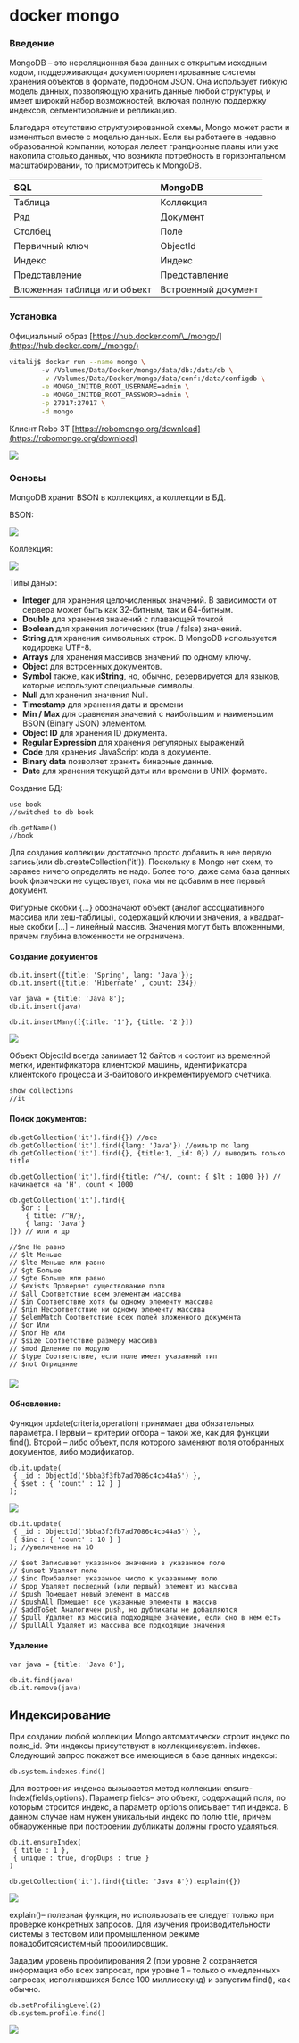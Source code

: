 # docker mongo

### Введение

MongoDB – это нереляционная база данных с открытым исходным кодом, поддерживающая документоориентированные системы хранения объектов в формате, подобном JSON. Она использует гибкую модель данных, позволяющую хранить данные любой структуры, и имеет широкий набор возможностей, включая полную поддержку индексов, сегментирование и репликацию.

Благодаря отсутствию структурированной схемы, Mongo может расти и изменяться вместе с моделью данных. Если вы работаете в недавно образованной компании, которая лелеет грандиозные планы или уже накопила столько данных, что возникла потребность в горизонтальном масштабировании, то присмотритесь к MongoDB.

| **SQL** | **MongoDB** |
| :--- | :--- |
| Таблица | Коллекция |
| Ряд | Документ |
| Столбец | Поле |
| Первичный ключ | ObjectId |
| Индекс | Индекс |
| Представление | Представление |
| Вложенная таблица или объект | Встроенный документ |

### Установка

Официальный образ [https://hub.docker.com/\_/mongo/](https://hub.docker.com/_/mongo/)

```bash
vitalij$ docker run --name mongo \ 
        -v /Volumes/Data/Docker/mongo/data/db:/data/db \
        -v /Volumes/Data/Docker/mongo/data/conf:/data/configdb \
        -e MONGO_INITDB_ROOT_USERNAME=admin \
        -e MONGO_INITDB_ROOT_PASSWORD=admin \
        -p 27017:27017 \
        -d mongo
```

Клиент Robo 3T [https://robomongo.org/download](https://robomongo.org/download)

![](.gitbook/assets/10042134.png)

### Основы

MongoDB хранит BSON в коллекциях, а коллекции в БД.

BSON:

![](.gitbook/assets/bson.png)

Коллекция:

![](.gitbook/assets/collections.png)

Типы даных:

* **Integer** для хранения целочисленных значений. В зависимости от сервера может быть как 32-битным, так и 64-битным.
* **Double** для хранения значений с плавающей точкой
* **Boolean** для хранения логических \(true / false\) значений.
* **String** для хранения символьных строк. В MongoDB используется кодировка UTF-8.
* **Arrays** для хранения массивов значений по одному ключу.
* **Object** для встроенных документов.
* **Symbol** также, как и**String**, но, обычно, резервируется для языков, которые используют специальные символы.
* **Null** для хранения значения Null.
* **Timestamp** для хранения даты и времени
* **Min / Max** для сравнения значений с наибольшим и наименьшим BSON \(Binary JSON\) элементом.
* **Object ID** для хранения ID документа.
* **Regular Expression** для хранения регулярных выражений.
* **Code** для хранения JavaScript кода в документе.
* **Binary data** позволяет хранить бинарные данные.
* **Date** для хранения текущей даты или времени в UNIX формате.

Создание БД:

```text
use book
//switched to db book

db.getName()
//book
```

Для создания коллекции достаточно просто добавить в нее первую запись\(или db.createCollection\('it'\)\). Поскольку в Mongo нет схем, то заранее ничего определять не надо. Более того, даже сама база данных book физически не существует, пока мы не добавим в нее первый документ.

Фигурные скобки {...} обозначают объект \(аналог ассоциативного массива или хеш-таблицы\), содержащий ключи и значения, а квадрат- ные скобки \[...\] – линейный массив. Значения могут быть вложенными, причем глубина вложенности не ограничена.

#### Создание документов

```text
db.it.insert({title: 'Spring', lang: 'Java'});
db.it.insert({title: 'Hibernate' , count: 234})

var java = {title: 'Java 8'};
db.it.insert(java)

db.it.insertMany([{title: '1'}, {title: '2'}])
```

![](.gitbook/assets/m01.png)

Объект ObjectId всегда занимает 12 байтов и состоит из временной метки, идентификатора клиентской машины, идентификатора клиентского процесса и 3-байтового инкрементируемого счетчика.

```text
show collections
//it
```

#### Поиск документов:

```text
db.getCollection('it').find({}) //все
db.getCollection('it').find({lang: 'Java'}) //фильтр по lang
db.getCollection('it').find({}, {title:1, _id: 0}) // выводить только title

db.getCollection('it').find({title: /^H/, count: { $lt : 1000 }}) //начинается на 'H', count < 1000

db.getCollection('it').find({
   $or : [
    { title: /^H/},
    { lang: 'Java'}
]}) // или и др

//$ne Не равно
// $lt Меньше
// $lte Меньше или равно
// $gt Больше
// $gte Больше или равно
// $exists Проверяет существование поля
// $all Соответствие всем элементам массива
// $in Соответствие хотя бы одному элементу массива 
// $nin Несоответствие ни одному элементу массива 
// $elemMatch Соответствие всех полей вложенного документа 
// $or Или
// $nor Не или
// $size Соответствие размеру массива
// $mod Деление по модулю
// $type Соответствие, если поле имеет указанный тип 
// $not Отрицание
```

#### ![](.gitbook/assets/3423.png)

#### Обновление:

Функция update\(criteria,operation\) принимает два обязательных параметра. Первый – критерий отбора – такой же, как для функции find\(\). Второй – либо объект, поля которого заменяют поля отобранных документов, либо модификатор.

```text
db.it.update(
 { _id : ObjectId('5bba3f3fb7ad7086c4cb44a5') },
 { $set : { 'count' : 12 } }
);
```

![](.gitbook/assets/5345.png)

```text
db.it.update(
 { _id : ObjectId('5bba3f3fb7ad7086c4cb44a5') },
 { $inc : { 'count' : 10 } }
); //увеличение на 10

// $set Записывает указанное значение в указанное поле 
// $unset Удаляет поле
// $inc Прибавляет указанное число к указанному полю 
// $pop Удаляет последний (или первый) элемент из массива 
// $push Помещает новый элемент в массив
// $pushAll Помещает все указанные элементы в массив 
// $addToSet Аналогичен push, но дубликаты не добавляются
// $pull Удаляет из массива подходящее значение, если оно в нем есть
// $pullAll Удаляет из массива все подходящие значения
```

#### Удаление

```text
var java = {title: 'Java 8'};

db.it.find(java)
db.it.remove(java)
```

## Индексирование

При создании любой коллекции Mongo автоматически строит индекс по полю\_id. Эти индексы присутствуют в коллекцииsystem. indexes. Следующий запрос покажет все имеющиеся в базе данных индексы:

```text
db.system.indexes.find()
```

Для построения индекса вызывается метод коллекции ensure-Index\(fields,options\). Параметр fields– это объект, содержащий поля, по которым строится индекс, а параметр options описывает тип индекса. В данном случае нам нужен уникальный индекс по полю title, причем обнаруженные при построении дубликаты должны просто удаляться.

```text
db.it.ensureIndex(
 { title : 1 },
 { unique : true, dropDups : true }
)
```

```text
db.getCollection('it').find({title: 'Java 8'}).explain({})
```

![](.gitbook/assets/4243.png)

explain\(\)– полезная функция, но использовать ее следует только при проверке конкретных запросов. Для изучения производительности системы в тестовом или промышленном режиме понадобитсясистемный профилировщик.

Зададим уровень профилирования 2 \(при уровне 2 сохраняется информация обо всех запросах, при уровне 1 – только о «медленных» запросах, исполнявшихся более 100 миллисекунд\) и запустим find\(\), как обычно.

```text
db.setProfilingLevel(2)
db.system.profile.find()
```

![](.gitbook/assets/9432.png)

